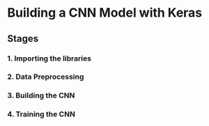 # Building a CNN Model with Keras
## Stages
### 1. Importing the libraries
### 2. Data Preprocessing
### 3. Building the CNN
### 4. Training the CNN
